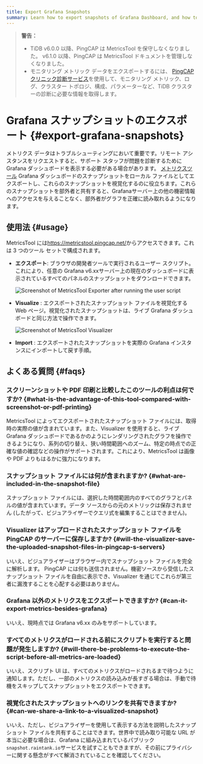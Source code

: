 ```yaml
---
title: Export Grafana Snapshots
summary: Learn how to export snapshots of Grafana Dashboard, and how to visualize these files.
---
```


> **警告：**
>
> -   TiDB v6.0.0 以降、PingCAP は MetricsTool を保守しなくなりました。 v6.1.0 以降、PingCAP は MetricsTool ドキュメントを管理しなくなりました。
> -   モニタリング メトリック データをエクスポートするには、 [<a href="/clinic/clinic-introduction.md">PingCAPクリニック診断サービス</a>](/clinic/clinic-introduction.md)を使用して、モニタリング メトリック、ログ、クラスター トポロジ、構成、パラメーターなど、TiDB クラスターの診断に必要な情報を取得します。

# Grafana スナップショットのエクスポート {#export-grafana-snapshots}

メトリクス データはトラブルシューティングにおいて重要です。リモート アシスタンスをリクエストすると、サポート スタッフが問題を診断するために Grafana ダッシュボードを表示する必要がある場合があります。 [<a href="https://metricstool.pingcap.net/">メトリクスツール</a>](https://metricstool.pingcap.net/) Grafana ダッシュボードのスナップショットをローカル ファイルとしてエクスポートし、これらのスナップショットを視覚化するのに役立ちます。これらのスナップショットを部外者と共有すると、Grafanaサーバー上の他の機密情報へのアクセスを与えることなく、部外者がグラフを正確に読み取れるようになります。

## 使用法 {#usage}

MetricsTool には[<a href="https://metricstool.pingcap.net/">https://metricstool.pingcap.net/</a>](https://metricstool.pingcap.net/)からアクセスできます。これは 3 つのツール セットで構成されます。

-   **エクスポート**: ブラウザの開発者ツールで実行されるユーザー スクリプト。これにより、任意の Grafana v6.xxサーバー上の現在のダッシュボードに表示されているすべてのパネルのスナップショットをダウンロードできます。

    ![Screenshot of MetricsTool Exporter after running the user script](/media/metricstool-export.png)

-   **Visualize** : エクスポートされたスナップショット ファイルを視覚化する Web ページ。視覚化されたスナップショットは、ライブ Grafana ダッシュボードと同じ方法で操作できます。

    ![Screenshot of MetricsTool Visualizer](/media/metricstool-visualize.png)

-   **Import** : エクスポートされたスナップショットを実際の G​​rafana インスタンスにインポートして戻す手順。

## よくある質問 {#faqs}

### スクリーンショットや PDF 印刷と比較したこのツールの利点は何ですか? {#what-is-the-advantage-of-this-tool-compared-with-screenshot-or-pdf-printing}

MetricsTool によってエクスポートされたスナップショット ファイルには、取得時の実際の値が含まれています。また、Visualizer を使用すると、ライブ Grafana ダッシュボードであるかのようにレンダリングされたグラフを操作できるようになり、系列の切り替え、狭い時間範囲へのズーム、特定の時点での正確な値の確認などの操作がサポートされます。これにより、MetricsTool は画像や PDF よりもはるかに強力になります。

### スナップショット ファイルには何が含まれますか? {#what-are-included-in-the-snapshot-file}

スナップショット ファイルには、選択した時間範囲内のすべてのグラフとパネルの値が含まれています。データ ソースからの元のメトリックは保存されません (したがって、ビジュアライザーでクエリ式を編集することはできません)。

### Visualizer はアップロードされたスナップショット ファイルを PingCAP のサーバーに保存しますか? {#will-the-visualizer-save-the-uploaded-snapshot-files-in-pingcap-s-servers}

いいえ、ビジュアライザーはブラウザー内でスナップショット ファイルを完全に解析します。 PingCAP には何も送信されません。機密ソースから受信したスナップショット ファイルを自由に表示でき、Visualizer を通じてこれらが第三者に漏洩することを心配する必要はありません。

### Grafana 以外のメトリクスをエクスポートできますか? {#can-it-export-metrics-besides-grafana}

いいえ、現時点では Grafana v6.xx のみをサポートしています。

### すべてのメトリクスがロードされる前にスクリプトを実行すると問題が発生しますか? {#will-there-be-problems-to-execute-the-script-before-all-metrics-are-loaded}

いいえ、スクリプト UI は、すべてのメトリクスがロードされるまで待つように通知します。ただし、一部のメトリクスの読み込みが長すぎる場合は、手動で待機をスキップしてスナップショットをエクスポートできます。

### 視覚化されたスナップショットへのリンクを共有できますか? {#can-we-share-a-link-to-a-visualized-snapshot}

いいえ、ただし、ビジュアライザーを使用して表示する方法を説明したスナップショット ファイルを共有することはできます。世界中で読み取り可能な URL が本当に必要な場合は、Grafana に組み込まれているパブリック`snapshot.raintank.io`サービスを試すこともできますが、その前にプライバシーに関する懸念がすべて解消されていることを確認してください。

